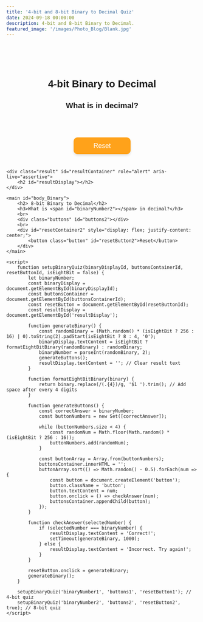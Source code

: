 ```yaml
---
title: '4-bit and 8-bit Binary to Decimal Quiz'
date: 2024-09-18 00:00:00
description: 4-bit and 8-bit Binary to Decimal.
featured_image: '/images/Photo_Blog/Blank.jpg'
---
```


<head>
    <style>
        #body_Binary {
            font-family: Arial, sans-serif;
            text-align: center;
            margin-top: 50px;
            font-size: 1.25em;
            padding: 20px; /* Added padding */
        }
        .buttons {
            display: flex; /* Use flexbox to center the buttons */
            justify-content: center; /* Center buttons horizontally */
            flex-wrap: wrap; /* Allow wrapping for smaller screens */
        }
        .button {
            margin: 5px;
            font-size: 1em;
            width: 150px;
            height: 2.5em;
            padding: 5px;
            box-sizing: border-box;
            display: flex; /* Center text */
            justify-content: center; /* Center text horizontally */
            align-items: center; /* Center text vertically */
            appearance: none;
            border-radius: 10px;
            text-align-last: center;
            background-color: #f0f0f0;
            color: black;
            border: 2px solid black;
            transition: background-color 0.3s, transform 0.2s; /* Smooth transitions */
            box-shadow: 0 4px 6px rgba(0, 0, 0, 0.1); /* Add shadow */
        }
        .button:hover {
            background-color: #d9f6ff;
            transform: translateY(-2px); /* Lift effect */
            border: 2px solid black;
            color: black;
        }
        #resetButton1, #resetButton2 {
            margin-top: 10px;
            background-color: #ffa21a;
            color: white;
            border: 2px solid #ffa21a;
            transition: background-color 0.3s, transform 0.2s;
            box-shadow: 0 4px 6px rgba(0, 0, 0, 0.1);
        }
        #resetButton1:hover, #resetButton2:hover {
            background-color: #e68900;
            border: 2px solid #e68900;
        }
        @media (max-width: 600px) {
            .button {
                width: 100%; /* Full width on smaller screens */
            }
        }
        .result {
            min-height: 3em; /* Fixed height for results */
            text-align: center; /* Center align results */
            margin: 20px 0; /* Add margin for spacing */
        }
    </style>
</head>
<body>
    <main id="body_Binary">
        <h2> 4-bit Binary to Decimal</h2>
        <h3>What is <span id="binaryNumber1"></span> in decimal?</h3>
        <br>
        <div class="buttons" id="buttons1"></div>
        <br>
        <div id="resetContainer1" style="display: flex; justify-content: center;">
            <button class="button" id="resetButton1">Reset</button>
        </div>
    </main>

    <div class="result" id="resultContainer" role="alert" aria-live="assertive">
        <h2 id="resultDisplay"></h2>
    </div>
    
    <main id="body_Binary">
        <h2> 8-bit Binary to Decimal</h2>
        <h3>What is <span id="binaryNumber2"></span> in decimal?</h3>
        <br>
        <div class="buttons" id="buttons2"></div>
        <br>
        <div id="resetContainer2" style="display: flex; justify-content: center;">
            <button class="button" id="resetButton2">Reset</button>
        </div>
    </main>

    <script>
        function setupBinaryQuiz(binaryDisplayId, buttonsContainerId, resetButtonId, isEightBit = false) {
            let binaryNumber;
            const binaryDisplay = document.getElementById(binaryDisplayId);
            const buttonsContainer = document.getElementById(buttonsContainerId);
            const resetButton = document.getElementById(resetButtonId);
            const resultDisplay = document.getElementById('resultDisplay');

            function generateBinary() {
                const randomBinary = (Math.random() * (isEightBit ? 256 : 16) | 0).toString(2).padStart(isEightBit ? 8 : 4, '0');
                binaryDisplay.textContent = isEightBit ? formatEightBitBinary(randomBinary) : randomBinary;
                binaryNumber = parseInt(randomBinary, 2);
                generateButtons();
                resultDisplay.textContent = ''; // Clear result text
            }

            function formatEightBitBinary(binary) {
                return binary.replace(/(.{4})/g, '$1 ').trim(); // Add space after every 4 digits
            }

            function generateButtons() {
                const correctAnswer = binaryNumber;
                const buttonNumbers = new Set([correctAnswer]);

                while (buttonNumbers.size < 4) {
                    const randomNum = Math.floor(Math.random() * (isEightBit ? 256 : 16));
                    buttonNumbers.add(randomNum);
                }

                const buttonArray = Array.from(buttonNumbers);
                buttonsContainer.innerHTML = '';
                buttonArray.sort(() => Math.random() - 0.5).forEach(num => {
                    const button = document.createElement('button');
                    button.className = 'button';
                    button.textContent = num;
                    button.onclick = () => checkAnswer(num);
                    buttonsContainer.appendChild(button);
                });
            }

            function checkAnswer(selectedNumber) {
                if (selectedNumber === binaryNumber) {
                    resultDisplay.textContent = 'Correct!';
                    setTimeout(generateBinary, 1000);
                } else {
                    resultDisplay.textContent = 'Incorrect. Try again!';
                }
            }

            resetButton.onclick = generateBinary;
            generateBinary();
        }

        setupBinaryQuiz('binaryNumber1', 'buttons1', 'resetButton1'); // 4-bit quiz
        setupBinaryQuiz('binaryNumber2', 'buttons2', 'resetButton2', true); // 8-bit quiz
    </script>
</body>
